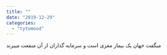 ```yaml
---
title: ""
date: "2019-12-29"
categories: 
  - "tytomood"
---
```


میگفت جهان یک بیمار مغزی است و سرمایه گذاران از آن منفعت میبرند
